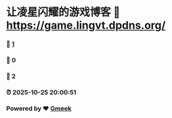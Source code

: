 # 让凌星闪耀的游戏博客 :link: https://game.lingvt.dpdns.org/ 
### :page_facing_up: [1](https://game.lingvt.dpdns.org//tag.html) 
### :speech_balloon: 0 
### :hibiscus: 2 
### :alarm_clock: 2025-10-25 20:00:51 
### Powered by :heart: [Gmeek](https://github.com/Meekdai/Gmeek)

